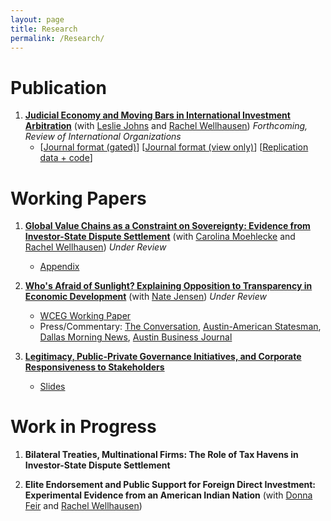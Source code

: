 ```yaml
---
layout: page
title: Research
permalink: /Research/
---
```


# Publication
1. **[Judicial Economy and Moving Bars in International Investment Arbitration](assets/Moving-Bars-final.pdf)** (with [Leslie Johns](http://lesliejohns.me/) and [Rachel Wellhausen](http://www.rwellhausen.com/)) *Forthcoming, Review of International Organizations*
     * [[Journal format (gated)](https://link.springer.com/article/10.1007/s11558-019-09364-y)] [[Journal format (view only)](https://rdcu.be/bLN9B)]  [[Replication data + code](assets/JoThWe_replication_materials.zip)]

# Working Papers

1. **[Global Value Chains as a Constraint on Sovereignty: Evidence from Investor-State Dispute Settlement](assets/MTW_Jul2019.pdf)** (with [Carolina Moehlecke](https://www.carolinamoehlecke.com/) and [Rachel Wellhausen](http://www.rwellhausen.com/)) *Under Review*
      * [Appendix](assets/MTW_Jul2019_APPENDICES.pdf)

2. **[Who's Afraid of Sunlight? Explaining Opposition to Transparency in Economic Development](assets/Jensen_Thrall_Pitt.docx)** (with [Nate Jensen](http://www.natemjensen.com/))
*Under Review*

      * [WCEG Working Paper](https://equitablegrowth.org/working-papers/whos-afraid-of-sunlight-explaining-opposition-to-transparency-in-economic-development/)
      * Press/Commentary: [The Conversation](https://theconversation.com/amazon-hq2-texas-experience-shows-why-new-yorkers-should-be-skeptical-111137?utm_source=twitter&utm_medium=twitterbutton), [Austin-American Statesman](https://www.statesman.com/opinion/20190206/commentary-transparency-economic-development-regulations-are-dying-in-texas), [Dallas Morning News](https://www.dallasnews.com/opinion/commentary/2019/02/05/sweetheart-deal-deal-texas-trims-job-goals-companies-wont-hit-em), [Austin Business Journal](https://www.bizjournals.com/austin/news/2019/02/06/texas-enterprise-fund-transparency-study-how-often.html)

3. **[Legitimacy, Public-Private Governance Initiatives, and Corporate Responsiveness to Stakeholders](assets/responsiveness_draft.pdf)**
    * [Slides](assets/responsiveness_slides.pdf)

# Work in Progress

1. **Bilateral Treaties, Multinational Firms: The Role of Tax Havens in Investor-State Dispute Settlement**

2. **Elite Endorsement and Public Support for Foreign Direct Investment: Experimental Evidence from an American Indian Nation** (with [Donna Feir](https://www.donnafeir.com/) and [Rachel Wellhausen](http://www.rwellhausen.com/))
